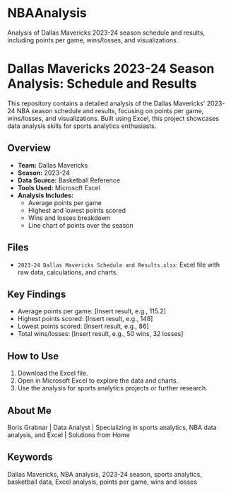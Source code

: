 # NBAAnalysis
Analysis of Dallas Mavericks 2023-24 season schedule and results, including points per game, wins/losses, and visualizations.
# Dallas Mavericks 2023-24 Season Analysis: Schedule and Results

This repository contains a detailed analysis of the Dallas Mavericks' 2023-24 NBA season schedule and results, focusing on points per game, wins/losses, and visualizations. Built using Excel, this project showcases data analysis skills for sports analytics enthusiasts.

## Overview
- **Team:** Dallas Mavericks
- **Season:** 2023-24
- **Data Source:** Basketball Reference
- **Tools Used:** Microsoft Excel
- **Analysis Includes:**
  - Average points per game
  - Highest and lowest points scored
  - Wins and losses breakdown
  - Line chart of points over the season

## Files
- `2023-24 Dallas Mavericks Schedule and Results.xlsx`: Excel file with raw data, calculations, and charts.

## Key Findings
- Average points per game: [Insert result, e.g., 115.2]
- Highest points scored: [Insert result, e.g., 148]
- Lowest points scored: [Insert result, e.g., 86]
- Total wins/losses: [Insert result, e.g., 50 wins, 32 losses]

## How to Use
1. Download the Excel file.
2. Open in Microsoft Excel to explore the data and charts.
3. Use the analysis for sports analytics projects or further research.

## About Me
Boris Grabnar | Data Analyst | Specializing in sports analytics, NBA data analysis, and Excel | Solutions from Home

## Keywords
Dallas Mavericks, NBA analysis, 2023-24 season, sports analytics, basketball data, Excel analysis, points per game, wins and losses
